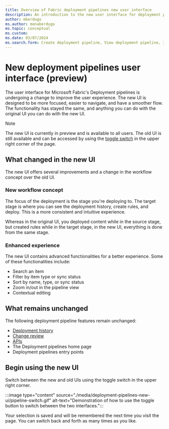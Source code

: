 ```yaml
---
title: Overview of Fabric deployment pipelines new user interface
description: An introduction to the new user interface for deployment pipelines in the Fabric (ALM) tool
author: mberdugo
ms.author: monaberdugo
ms.topic: conceptual
ms.custom:
ms.date: 03/07/2024
ms.search.form: Create deployment pipeline, View deployment pipeline, Introduction to Deployment pipelines
---
```


# New deployment pipelines user interface (preview)

The user interface for Microsoft Fabric's Deployment pipelines is undergoing a change to improve the user experience. The new UI is designed to be more focused, easier to navigate, and have a smoother flow. The functionality has stayed the same, and anything you can do with the original UI you can do with the new UI.

> [!NOTE]
> The new UI is currently in preview and is available to all users. The old UI is still available and can be accessed by using the [toggle switch](#begin-using-the-new-ui) in the upper right corner of the page.

## What changed in the new UI

The new UI offers several improvements and a change in the workflow concept over the old UI.

### New workflow concept

The focus of the deployment is the stage you're deploying to. The target stage is where you can see the deployment history, create rules, and deploy. This is a more consistent and intuitive experience.

Whereas in the original UI, you deployed content while in the source stage, but created rules while in the target stage, in the new UI, everything is done from the same stage.

### Enhanced experience

The new UI contains advanced functionalities for a better experience. Some of these functionalities include:

* Search an item
* Filter by item type or sync status
* Sort by name, type, or sync status
* Zoom in/out in the pipeline view
* Contextual editing

## What remains unchanged

The following deployment pipeline features remain unchanged:

* [Deployment history](./deployment-history.md)
* [Change review](./compare-pipeline-content.md)
* [APIs](./pipeline-automation.md)
* The Deployment pipelines home page
* Deployment pipelines entry points

## Begin using the new UI

Switch between the new and old UIs using the toggle switch in the upper right corner.

:::image type="content" source="./media/deployment-pipelines-new-ui/pipeline-switch.gif" alt-text="Demonstration of how to use the toggle button to switch between the two interfaces.":::

Your selection is saved and will be remembered the next time you visit the page. You can switch back and forth as many times as you like.
